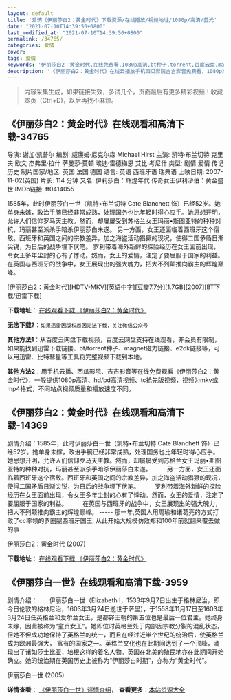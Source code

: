 ```yaml
---
layout: default
title: '爱情《伊丽莎白2：黄金时代》下载资源/在线播放/视频地址/1080p/高清/蓝光'
date: "2021-07-10T14:39:50+0800"
last_modified_at: "2021-07-10T14:39:50+0800"
permalink: /34765/
categories: 爱情
cover:
tags: 爱情
keywords: '伊丽莎白2：黄金时代,在线免费看,1080p高清,bt种子,torrent,百度云盘,magnet,磁力链,迅雷下载资源'
description: '《伊丽莎白2：黄金时代》在线云播放手机西瓜影院吉吉影音免费看，1080p高清bd/hd未删减完整版和tc抢先枪版，mkv/mp4格式，附带bt/torrent种子、magnet/磁力链、百度云盘、网盘资源迅雷下载链接'
---
```


>内容采集生成，如果链接失效，多试几个，页面最后有更多精彩视频！收藏本页（Ctrl+D)，以后再找不麻烦。


## 《伊丽莎白2：黄金时代》在线观看和高清下载-34765

导演: 谢加·凯普尔 编剧: 威廉姆·尼克尔森 Michael Hirst 主演: 凯特·布兰切特 克里夫·欧文 杰弗里·拉什 萨曼莎·莫顿 埃迪·雷德梅恩 艾比·考尼什 类型: 剧情 爱情 传记 历史 制片国家/地区: 英国 法国 德国 语言: 英语 西班牙语 瑞典语 上映日期: 2007-11-02(英国) 片长: 114 分钟 又名: 伊莉莎白：辉煌年代 传奇女王伊利沙伯：黄金盛世 IMDb链接: tt0414055

1585年，此时伊丽莎白一世（凯特•布兰切特 Cate Blanchett 饰）已经52岁。她单身未嫁，政治手腕已经非常成熟，处理国务也比年轻时得心应手。她思想开明，允许人们信仰罗马天主教。然而，却屡屡受到苏格兰女王玛丽•斯图亚特的种种对抗，玛丽甚至派杀手暗杀伊丽莎白未遂。 另一方面，女王还面临着西班牙这个宿敌。西班牙和英国之间的宗教差异，加之海盗活动猖獗的现况，使得二国矛盾日渐尖锐，为日后的战争埋下伏笔。 罗利带着海外新鲜的探险经历在女王面前出现，令女王多年尘封的心有了悸动。然而，女王的爱情，注定了要屈服于国家的利益。 在英国与西班牙的战争中，女王展现出的强大魄力，把大不列颠推向霸主的辉煌巅峰。


[伊丽莎白2：黄金时代][HDTV-MKV][英语中字][豆瓣7.7分][1.7GB][2007][BT下载/迅雷下载]

**下载地址**： [在线观看下载 《伊丽莎白2：黄金时代》](https://www.btdx8.com/torrent/elizabeth_the_golden_age_2007.html) 


**无法下载?**：`如果迅雷因版权原因无法下载，关注微信公众号 `

**其他方法1**：从百度云网盘下载视频，百度云网盘支持在线观看，非会员有限制，如果能找到迅雷下载链接、bt/torrent种子、magnet磁力链接、e2dk链接等，可以用迅雷、比特彗星等工具将完整视频下载到本地。

**其他方法2**：用手机云播、西瓜影院、吉吉影音等在线免费观看《伊丽莎白2：黄金时代》，一般提供1080p高清、hd/bd高清视频、tc抢先版视频，视频为mkv或mp4格式，不同站点视频质量和播放速度不同。


## 《伊丽莎白2：黄金时代》在线观看和高清下载-14369

剧情介绍：1585年，此时伊丽莎白一世（凯特•布兰切特 Cate Blanchett 饰）已经52岁。她单身未嫁，政治手腕已经非常成熟，处理国务也比年轻时得心应手。她思想开明，允许人们信仰罗马天主教。然而，却屡屡受到苏格兰女王玛丽•斯图亚特的种种对抗，玛丽甚至派杀手暗杀伊丽莎白未遂。  　　另一方面，女王还面临着西班牙这个宿敌。西班牙和英国之间的宗教差异，加之海盗活动猖獗的现况，使得二国矛盾日渐尖锐，为日后的战争埋下伏笔。  　　罗利带着海外新鲜的探险经历在女王面前出现，令女王多年尘封的心有了悸动。然而，女王的爱情，注定了要屈服于国家的利益。  　　在英国与西班牙的战争中，女王展现出的强大魄力，把大不列颠推向霸主的辉煌巅峰。 ----- 那一年,英国人用周瑜和诸葛亮的方式打败了cc率领的罗圈腿西班牙国王, 从此开始大规模仿效郑和100年前就翻来覆去做的事


伊丽莎白2：黄金时代 (2007)

**下载地址**： [在线观看下载 《伊丽莎白2：黄金时代》](https://www.btbtdy.me/btdy/dy5272.html) 


## 《伊丽莎白一世》在线观看和高清下载-3959

剧情介绍：　　伊丽莎白一世（Elizabeth I，1533年9月7日出生于格林尼治，即今日伦敦的格林尼治，1603年3月24日逝世于萨里），于1558年11月17日至1603年3月24日任英格兰和爱尔兰女王，是都铎王朝的第五位也是最后一位君主。她终身未嫁，因此被称为“童贞女王”。她即位时英格兰处于内部因宗教分裂的混乱状态，但她不但成功地保持了英格兰的统一，而且在经过近半个世纪的统治后，使英格兰成为欧洲最强大， 富有的国家之一。英格兰文化也在此期间达到了一个顶峰，涌现出了诸如莎士比亚，培根这样的着名人物。英国在北美的殖民地亦在此期间开始确立。她的统治期在英国历史上被称为“伊丽莎白时期”，亦称为“黄金时代”。


伊丽莎白一世 (2005)

**详情查看**： [《伊丽莎白一世》详情介绍](/movie/3959/)， **查看更多**：[本站资源大全](/movie/t/all/)

